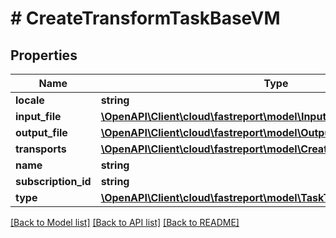 # # CreateTransformTaskBaseVM

## Properties

Name | Type | Description | Notes
------------ | ------------- | ------------- | -------------
**locale** | **string** |  | [optional]
**input_file** | [**\OpenAPI\Client\cloud\fastreport\model\InputFileVM**](InputFileVM.md) |  | [optional]
**output_file** | [**\OpenAPI\Client\cloud\fastreport\model\OutputFileVM**](OutputFileVM.md) |  | [optional]
**transports** | [**\OpenAPI\Client\cloud\fastreport\model\CreateTransportTaskBaseVM[]**](CreateTransportTaskBaseVM.md) |  | [optional]
**name** | **string** |  | [optional]
**subscription_id** | **string** |  | [optional]
**type** | [**\OpenAPI\Client\cloud\fastreport\model\TaskType**](TaskType.md) |  | [optional]

[[Back to Model list]](../../README.md#models) [[Back to API list]](../../README.md#endpoints) [[Back to README]](../../README.md)
